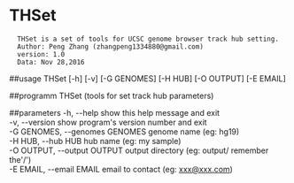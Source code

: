 # THSet
  
      THSet is a set of tools for UCSC genome browser track hub setting. 
      Author: Peng Zhang (zhangpeng1334880@gmail.com)
      version: 1.0
      Data: Nov 28,2016
  
##usage
THSet [-h] [-v] [-G GENOMES] [-H HUB] [-O OUTPUT] [-E EMAIL]

##programm
THSet (tools for set track hub parameters) 

##parameters
  -h, --help            show this help message and exit
  <br>-v, --version         show program's version number and exit
  <br>-G GENOMES, --genomes GENOMES
                        genome name (eg: hg19)
  <br>-H HUB, --hub HUB     hub name (eg: my sample)
  <br>-O OUTPUT, --output OUTPUT
                        output directory (eg: output/ remember the'/')
  <br>-E EMAIL, --email EMAIL
                        email to contact (eg: xxx@xxx.com)
